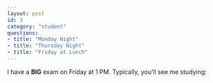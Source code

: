 ```yaml
---
layout: post
id: 3
category: "student"
questions:
- title: "Monday Night"
- title: "Thursday Night"
- title: "Friday at Lunch"
---
```

I have a **BIG** exam on Friday at 1 PM. Typically, you’ll see me studying:
